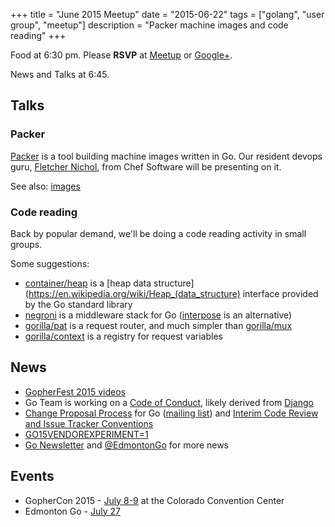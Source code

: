 +++
title = "June 2015 Meetup"
date = "2015-06-22"
tags = ["golang", "user group", "meetup"]
description = "Packer machine images and code reading"
+++

Food at 6:30 pm. Please **RSVP** at [Meetup](https://www.meetup.com/startupedmonton/events/qfwsfhytjbdc/) or [Google+](https://plus.google.com/u/0/events/clli23l3vveod23soc7psk41a90?authkey=CK_xo5LLupjcfQ).

News and Talks at 6:45.

## Talks

### Packer

[Packer](https://packer.io/) is a tool building machine images written in Go. Our resident devops guru, [Fletcher Nichol](https://twitter.com/fnichol), from Chef Software will be presenting on it.

See also: [images](https://github.com/fatih/images)


### Code reading

Back by popular demand, we'll be doing a code reading activity in small groups.

Some suggestions:

* [container/heap](https://github.com/golang/go/tree/master/src/container/heap) is a [heap data structure](https://en.wikipedia.org/wiki/Heap_(data_structure) interface provided by the Go standard library
* [negroni](https://github.com/codegangsta/negroni) is a middleware stack for Go ([interpose](https://github.com/carbocation/interpose) is an alternative)
* [gorilla/pat](https://github.com/gorilla/pat) is a request router, and much simpler than [gorilla/mux](https://github.com/gorilla/mux)
* [gorilla/context](https://github.com/gorilla/context) is a registry for request variables

## News

* [GopherFest 2015 videos](https://www.hakkapools.co/p/gopherfest)
* Go Team is working on a [Code of Conduct](https://groups.google.com/forum/#!msg/golang-nuts/sy-YcVPADjg/bcO6LAr29EIJ), likely derived from [Django](https://www.djangoproject.com/conduct/)
* [Change Proposal Process](https://golang.org/s/proposal-process) for Go ([mailing list](https://groups.google.com/forum/#!topic/golang-dev/4GOiSBCX568)) and [Interim Code Review and Issue Tracker Conventions](https://groups.google.com/forum/#!topic/golang-dev/YU56eKYiXJg)
* [GO15VENDOREXPERIMENT=1](https://groups.google.com/forum/#!topic/golang-dev/74zjMON9glU)
* [Go Newsletter](https://golangweekly.com/issues) and [@EdmontonGo](https://twitter.com/edmontongo) for more news

## Events

* GopherCon 2015 - [July 8-9](https://www.gophercon.com/) at the Colorado Convention Center
* Edmonton Go - [July 27](https://www.meetup.com/startupedmonton/events/223296425/)
